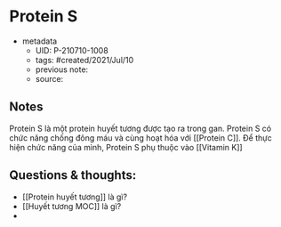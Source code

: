 ---
---

# Protein S

- metadata
	- UID: P-210710-1008
	- tags: #created/2021/Jul/10
	- previous note: 
	- source: 

## Notes
Protein S là một protein huyết tương được tạo ra trong gan. Protein S có chức năng chống đông máu và cùng hoạt hóa với [[Protein C]].
Để thực hiện chức năng của mình, Protein S phụ thuộc vào [[Vitamin K]]

## Questions & thoughts:
- [[Protein huyết tương]] là gì? 
- [[Huyết tương MOC]] là gì?
- 

